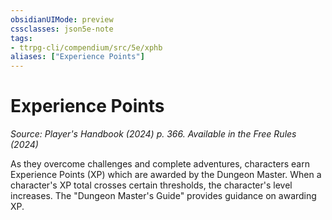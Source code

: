 ```yaml
---
obsidianUIMode: preview
cssclasses: json5e-note
tags:
- ttrpg-cli/compendium/src/5e/xphb
aliases: ["Experience Points"]
---
```

# Experience Points
*Source: Player's Handbook (2024) p. 366. Available in the Free Rules (2024)* 

As they overcome challenges and complete adventures, characters earn Experience Points (XP) which are awarded by the Dungeon Master. When a character's XP total crosses certain thresholds, the character's level increases. The "Dungeon Master's Guide" provides guidance on awarding XP.